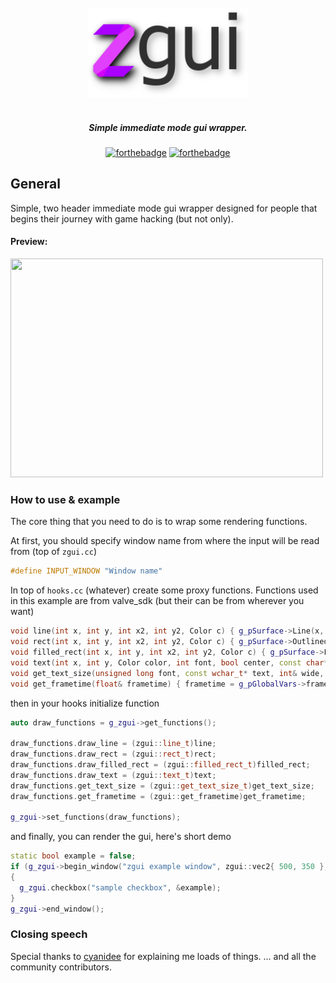 <div align="center">
<br>
<img width="258" src="resources/zgui.png" alt="hex-en logo">
</div>
<h5 align="center" color="#f62f6d">
<br>Simple immediate mode gui wrapper.
</h5>
<div align=center>

[![forthebadge](https://forthebadge.com/images/badges/made-with-c-plus-plus.svg)](https://forthebadge.com)
[![forthebadge](https://forthebadge.com/images/badges/built-with-love.svg)](https://forthebadge.com)
</div>

## General
Simple, two header immediate mode gui wrapper designed for people
that begins their journey with game hacking (but not only).

#### Preview:
<img src="https://i.imgur.com/rHzQiLd.gif" width="500" height="350" />


### How to use & example
The core thing that you need to do is to wrap some rendering functions.

At first, you should specify window name from where the input will be read from (top of `zgui.cc`)

```cpp
#define INPUT_WINDOW "Window name"
```

In top of `hooks.cc` (whatever) create some proxy functions.
Functions used in this example are from valve_sdk (but their can be from wherever you want)

```cpp
void line(int x, int y, int x2, int y2, Color c) { g_pSurface->Line(x, y, x2, y2, c); }
void rect(int x, int y, int x2, int y2, Color c) { g_pSurface->OutlinedRect(x, y, x2, y2, c); }
void filled_rect(int x, int y, int x2, int y2, Color c) { g_pSurface->FilledRect(x, y, x2, y2, c); }
void text(int x, int y, Color color, int font, bool center, const char* _input, ...) { g_pSurface->DrawT(x, y, color, font, center, _input); }
void get_text_size(unsigned long font, const wchar_t* text, int& wide, int& tall) { g_pSurface->GetTextSize(font, text, wide, tall); }
void get_frametime(float& frametime) { frametime = g_pGlobalVars->frametime; };
```
then in your hooks initialize function
```cpp
auto draw_functions = g_zgui->get_functions();

draw_functions.draw_line = (zgui::line_t)line;
draw_functions.draw_rect = (zgui::rect_t)rect;
draw_functions.draw_filled_rect = (zgui::filled_rect_t)filled_rect;
draw_functions.draw_text = (zgui::text_t)text;
draw_functions.get_text_size = (zgui::get_text_size_t)get_text_size;
draw_functions.get_frametime = (zgui::get_frametime)get_frametime;

g_zgui->set_functions(draw_functions);
  ```
and finally, you can render the gui, here's short demo
```cpp
static bool example = false;
if (g_zgui->begin_window("zgui example window", zgui::vec2{ 500, 350 }, g::Tahoma))
{
  g_zgui.checkbox("sample checkbox", &example);
}
g_zgui->end_window();
```

### Closing speech
Special thanks to [cyanidee](https://github.com/cyanidee) for explaining me loads of things.
... and all the community contributors.
